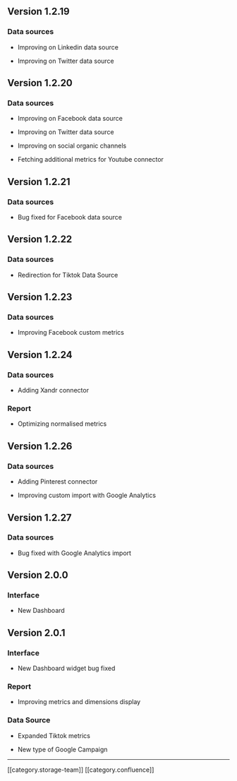 
## Version 1.2.19

### Data sources

* Improving on Linkedin data source


* Improving on Twitter data source




## Version 1.2.20

### Data sources

* Improving on Facebook data source


* Improving on Twitter data source


* Improving on social organic channels


* Fetching additional metrics for Youtube connector




## Version 1.2.21

### Data sources

* Bug fixed for Facebook data source




## Version 1.2.22

### Data sources

* Redirection for Tiktok Data Source




## Version 1.2.23

### Data sources

* Improving Facebook custom metrics




## Version 1.2.24

### Data sources

* Adding Xandr connector




### Report

* Optimizing normalised metrics




## Version 1.2.26

### Data sources

* Adding Pinterest connector


* Improving custom import with Google Analytics




## Version 1.2.27

### Data sources

* Bug fixed with Google Analytics import




## Version 2.0.0

### Interface

* New Dashboard




## Version 2.0.1

### Interface

* New Dashboard widget bug fixed




### Report

* Improving metrics and dimensions display




### Data Source

* Expanded Tiktok metrics


* New type of Google Campaign





*****

[[category.storage-team]] 
[[category.confluence]] 
